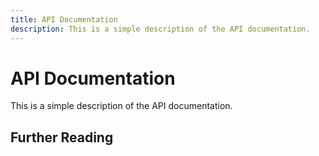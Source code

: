 ```yaml
---  
title: API Documentation  
description: This is a simple description of the API documentation.  
---
```


# API Documentation

This is a simple description of the API documentation.

## Further Reading  
